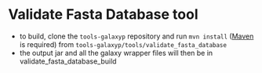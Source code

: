 # Validate Fasta Database tool

* to build, clone the `tools-galaxyp` repository and run `mvn install`
(<a href=https://maven.apache.org/>Maven</a> is required) from `tools-galaxyp/tools/validate_fasta_database` 
* the output jar and all the galaxy wrapper files will then be in validate_fasta_database_build